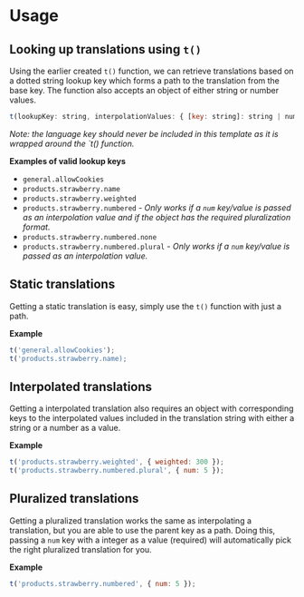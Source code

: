 # Usage 

## Looking up translations using `t()`

Using the earlier created `t()` function, we can retrieve translations based on a dotted string lookup key which forms a path to the translation from the base key. The function also accepts an object of either string or number values.

```js
t(lookupKey: string, interpolationValues: { [key: string]: string | number }): string
```

*Note: the language key should never be included in this template as it is wrapped around the `t() function.*

**Examples of valid lookup keys**

- `general.allowCookies`
- `products.strawberry.name`
- `products.strawberry.weighted`
- `products.strawberry.numbered` - *Only works if a `num` key/value is passed as an interpolation value and if the object has the required pluralization format.* 
- `products.strawberry.numbered.none`
- `products.strawberry.numbered.plural` - *Only works if a `num` key/value is passed as an interpolation value.*

## Static translations

Getting a static translation is easy, simply use the `t()` function with just a path.

**Example**

```js
t('general.allowCookies');
t('products.strawberry.name);
```

## Interpolated translations

Getting a interpolated translation also requires an object with corresponding keys to the interpolated values included in the translation string with either a string or a number as a value.

**Example**

```js
t('products.strawberry.weighted', { weighted: 300 });
t('products.strawberry.numbered.plural', { num: 5 });
```

## Pluralized translations

Getting a pluralized translation works the same as interpolating a translation, but you are able to use the parent key as a path. Doing this, passing a `num` key with a integer as a value (required) will automatically pick the right pluralized translation for you.

**Example**

```js
t('products.strawberry.numbered', { num: 5 });
```

